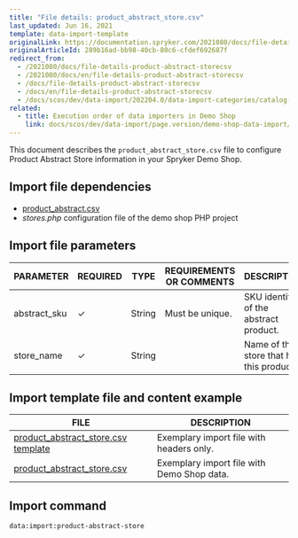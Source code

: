 ```yaml
---
title: "File details: product_abstract_store.csv"
last_updated: Jun 16, 2021
template: data-import-template
originalLink: https://documentation.spryker.com/2021080/docs/file-details-product-abstract-storecsv
originalArticleId: 289b16ad-bb98-40cb-80c6-cfdef692687f
redirect_from:
  - /2021080/docs/file-details-product-abstract-storecsv
  - /2021080/docs/en/file-details-product-abstract-storecsv
  - /docs/file-details-product-abstract-storecsv
  - /docs/en/file-details-product-abstract-storecsv
  - /docs/scos/dev/data-import/202204.0/data-import-categories/catalog-setup/products/file-details-product-abstract-store.csv.html
related:
  - title: Execution order of data importers in Demo Shop
    link: docs/scos/dev/data-import/page.version/demo-shop-data-import/execution-order-of-data-importers-in-demo-shop.html
---
```


This document describes the `product_abstract_store.csv` file to configure Product Abstract Store information in your Spryker Demo Shop.

## Import file dependencies

* [product_abstract.csv](/docs/pbc/all/product-information-management/{{page.version}}/base-shop/import-and-export-data/products-data-import/file-details-product-abstract.csv.html)
* *stores.php* configuration file of the demo shop PHP project


## Import file parameters

| PARAMETER | REQUIRED | TYPE | REQUIREMENTS OR COMMENTS | DESCRIPTION |
| --- | --- | --- | --- | --- |
| abstract_sku | &check; | String | Must be unique. | SKU identifier of the abstract product. |
| store_name | &check; | String |  | Name of the store that has this product. |


## Import template file and content example

| FILE | DESCRIPTION |
| --- | --- |
| [product_abstract_store.csv template](https://spryker.s3.eu-central-1.amazonaws.com/docs/Developer+Guide/Back-End/Data+Manipulation/Data+Ingestion/Data+Import/Data+Import+Categories/Catalog+Setup/Products/Template+product_abstract_store.csv) | Exemplary import file with headers only. |
| [product_abstract_store.csv](https://spryker.s3.eu-central-1.amazonaws.com/docs/Developer+Guide/Back-End/Data+Manipulation/Data+Ingestion/Data+Import/Data+Import+Categories/Catalog+Setup/Products/product_abstract_store.csv) | Exemplary import file with Demo Shop data. |

## Import command

```bash
data:import:product-abstract-store
```
